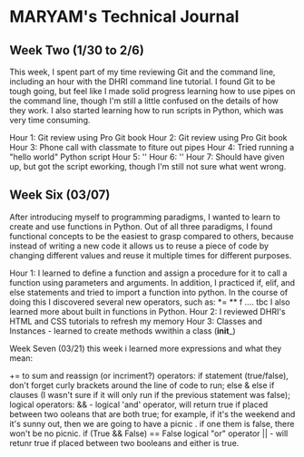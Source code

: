 # MARYAM's Technical Journal

## Week Two (1/30 to 2/6)

This week, I spent part of my time reviewing Git and the command line, including an hour with the DHRI command line tutorial. I found Git to be tough going, but feel like I made solid progress learning how to use pipes on the command line, though I'm still a little confused on the details of how they work. I also started learning how to run scripts in Python, which was very time consuming.

Hour 1: Git review using Pro Git book
Hour 2: Git review using Pro Git book
Hour 3: Phone call with classmate to fiture out pipes
Hour 4: Tried running a "hello world" Python script
Hour 5: ''
Hour 6: ''
Hour 7: Should have given up, but got the script eworking, though I'm still not sure what went wrong.

## Week Six (03/07)
After introducing myself to programming paradigms, I wanted to learn to create and use functions in Python. Out of all three paradigms, I found functional concepts to be the easiest to grasp compared to others, because instead of writing a new code it allows us to reuse a piece of code by changing different values and reuse it multiple times for different purposes.

Hour 1: I learned to define a function and assign a procedure for it to call a function using parameters and arguments. 
In addition, I practiced if, elif, and else statements and tried to import a function into python. 
In the course of doing this I discovered several new operators, such as:
*= 
**
f ....
tbc
I also learned more about built in functions in Python. 
Hour 2: I reviewed DHRI's HTML and CSS tutorials to refresh my memory 
Hour 3: Classes and Instances - learned to create methods wwithin a class (__init___)


Week Seven (03/21)
this week i learned more expressions and what they mean:

+= to sum and reassign (or incriment?) 
operators: 
if statement (true/false), don't forget curly brackets around the line of code to run;
else & else if clauses (I wasn't sure if it will only run if the previous statement was false);
logical operators: && - logical 'and' operator, will return true if placed between two ooleans that are both true; for example, if it's the weekend and it's sunny out, then we are going to have a picnic . if one them is false, there won't be no picnic.
if (True && False) == False 
logical "or" operator || - will retunr true if placed between two booleans and either is true.



